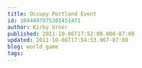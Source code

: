 ```yaml
---
title: Occupy Portland Event
id: 1644497075301451471
author: Kirby Urner
published: 2011-10-06T17:52:00.000-07:00
updated: 2011-10-06T17:54:53.967-07:00
blog: world_game
tags: 
---
```


